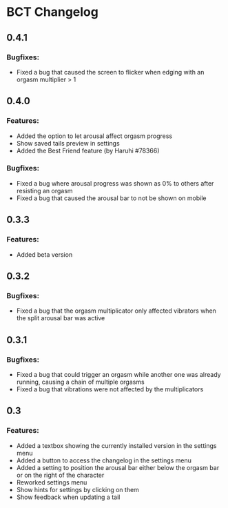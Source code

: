 # BCT Changelog
## 0.4.1
### Bugfixes:
- Fixed a bug that caused the screen to flicker when edging with an orgasm multiplier > 1

## 0.4.0
### Features:
- Added the option to let arousal affect orgasm progress
- Show saved tails preview in settings
- Added the Best Friend feature (by Haruhi #78366)

### Bugfixes:
- Fixed a bug where arousal progress was shown as 0% to others after resisting an orgasm
- Fixed a bug that caused the arousal bar to not be shown on mobile

## 0.3.3
### Features:
- Added beta version

## 0.3.2
### Bugfixes:
- Fixed a bug that the orgasm multiplicator only affected vibrators when the split arousal bar was active

## 0.3.1
### Bugfixes:
- Fixed a bug that could trigger an orgasm while another one was already running, causing a chain of multiple orgasms
- Fixed a bug that vibrations were not affected by the multiplicators

## 0.3
### Features:
- Added a textbox showing the currently installed version in the settings menu
- Added a button to access the changelog in the settings menu
- Added a setting to position the arousal bar either below the orgasm bar or on the right of the character
- Reworked settings menu
- Show hints for settings by clicking on them
- Show feedback when updating a tail
